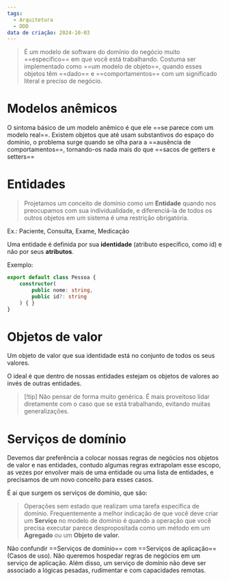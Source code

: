 ```yaml
---
tags:
  - Arquitetura
  - DDD
data de criação: 2024-10-03
---
```

> É um modelo de software do domínio do negócio muito ==especifico== em que você está trabalhando. Costuma ser implementado como ==um modelo de objeto==, quando esses objetos têm ==dado== e ==comportamentos== com um significado literal e preciso de negócio.

# Modelos anêmicos

O sintoma básico de um modelo anêmico é que ele ==se parece com um modelo real==. Existem objetos que até usam substantivos do espaço do domínio, o problema surge quando se olha para a ==ausência de comportamentos==, tornando-os nada mais do que ==sacos de getters e setters==

# Entidades

> Projetamos um conceito de domínio como um **Entidade** quando nos preocupamos com sua individualidade, e diferenciá-la de todos os outros objetos em um sistema é uma restrição obrigatória.

Ex.: Paciente, Consulta, Exame, Medicação

Uma entidade é definida por sua **identidade** (atributo especifico, como id) e não por seus **atributos**.

Exemplo:
```typescript
export default class Pessoa {
    constructor(
        public nome: string,
        public id?: string
    ) { }
}
```
# Objetos de valor

Um objeto de valor que sua identidade está no conjunto de todos os seus valores.

O ideal é que dentro de nossas entidades estejam os objetos de valores ao invés de outras entidades.

>[!tip] Não pensar de forma muito genérica. É mais proveitoso lidar diretamente com o caso que se está trabalhando, evitando muitas generalizações.

# Serviços de domínio

Devemos dar preferência a colocar nossas regras de negócios nos objetos de valor e nas entidades, contudo algumas regras extrapolam esse escopo, as vezes por envolver mais de uma entidade ou uma lista de entidades, e precisamos de um novo conceito para esses casos.

É ai que surgem os serviços de domínio, que são:

> Operações sem estado que realizam uma tarefa especifica de domínio. Frequentemente a melhor indicação de que você deve criar um **Serviço** no modelo de domínio é quando a operação que você precisa executar parece despropositada como um método em um **Agregado** ou um **Objeto de valor.**

Não confundir ==Serviços de domínio== com ==Serviços de aplicação== (Casos de uso). Não queremos hospedar regras de negócios em um serviço de aplicação. Além disso, um serviço de domínio não deve ser associado a lógicas pesadas, rudimentar e com capacidades remotas.